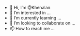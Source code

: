 - 👋 Hi, I’m @Khenalan
- 👀 I’m interested in ...
- 🌱 I’m currently learning ...
- 💞️ I’m looking to collaborate on ...
- 📫 How to reach me ...

<!---
Khenalan/Khenalan is a ✨ special ✨ repository because its `README.md` (this file) appears on your GitHub profile.
You can click the Preview link to take a look at your changes.
--->
